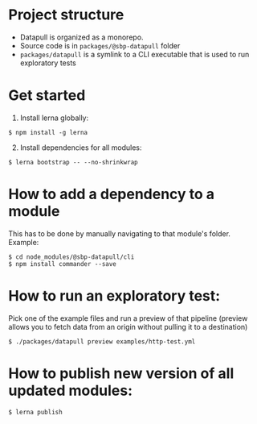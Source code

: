 # Project structure

- Datapull is organized as a monorepo.
- Source code is in `packages/@sbp-datapull` folder
- `packages/datapull` is a symlink to a CLI executable that is used to run exploratory tests

# Get started

1. Install lerna globally:

```
$ npm install -g lerna
```

2. Install dependencies for all modules:

```
$ lerna bootstrap -- --no-shrinkwrap
```

# How to add a dependency to a module

This has to be done by manually navigating to that module's folder. Example:

```
$ cd node_modules/@sbp-datapull/cli
$ npm install commander --save
```

# How to run an exploratory test:

Pick one of the example files and run a preview of that pipeline (preview allows you to fetch data from an origin without pulling it to a destination)

```
$ ./packages/datapull preview examples/http-test.yml
```

# How to publish new version of all updated modules:

```
$ lerna publish
```
